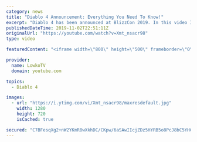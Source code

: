 ```yaml
---
category: news
title: "Diablo 4 Announcement: Everything You Need To Know!"
excerpt: "Diablo 4 has been announced at BlizzCon 2019. In this video I go over everything you need to know about this upcoming Blizzard Entertainment game."
publishedDateTime: 2019-11-02T22:51:11Z
originalUrl: "https://youtube.com/watch?v=Xmt_nsacr98"
type: video

featuredContent: "<iframe width=\"800\" height=\"500\" frameborder=\"0\" src=\"https://www.youtube.com/embed/Xmt_nsacr98\" allow=\"accelerometer; autoplay; encrypted-media; gyroscope; picture-in-picture\" allowfullscreen></iframe>"

provider:
  name: LowkoTV
  domain: youtube.com

topics:
  - Diablo 4

images:
  - url: "https://i.ytimg.com/vi/Xmt_nsacr98/maxresdefault.jpg"
    width: 1280
    height: 720
    isCached: true

secured: "C7BFesqXg2+nW2YKmR8wXkhDC/CKpw/6aSAwIIcjZDz5HYRB5o8PcJ8bC5YHCsrnkrWjdTkQ5yOA4PtgEvY/CfTDG9VqZbt1x0jmYkvhpkuImIZd5NDuzjiKpDjmta9LS5vwtx32IPN/SV0EVka/SMwLf8q9ocaVP4hd3iMh9aCDpPfmEtlNzXOd+zlKiH7OEVieHDvWqB68+YYaAmDAFNerWOIZmynhz8wtMJhZs76QDSOdu5zVSQwEhrvH0wWj7TgOtoQy50tvBiXzeLb/V0E4NqcFs6h2Jyo0zycocreKMM+sG2PjfBQaKlC5n3BspJaKxGhGLkK70tlI2teXCfi+Lp5qE1vRr1HahLylA6eIJiSwALtZXYStuXE9JrutKZcK8v1NbF4xQ+vtBil6+FBPVUPfPfA+wXHK2qDPK+kBVCe9UCbGKvDlHqDA8gJb;b8wpk/EsTnJXf8QMGQpFCg=="
---
```


